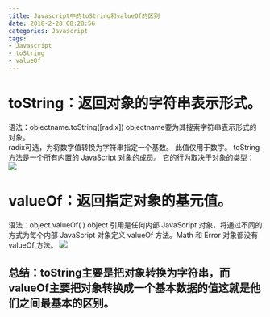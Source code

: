 ```yaml
---
title: Javascript中的toString和valueOf的区别
date: 2018-2-28 08:28:56
categories: Javascript
tags:
- Javascript
- toString
- valueOf
---
```


# toString：返回对象的字符串表示形式。
语法：objectname.toString([radix])
objectname要为其搜索字符串表示形式的对象。  
radix可选，为将数字值转换为字符串指定一个基数。  此值仅用于数字。
toString 方法是一个所有内置的 JavaScript 对象的成员。
它的行为取决于对象的类型：
<img src="https://gss0.baidu.com/7Po3dSag_xI4khGko9WTAnF6hhy/zhidao/wh%3D600%2C800/sign=b8fe745c7ec6a7efb973a020cdca8369/6a600c338744ebf845a3b5bcd1f9d72a6159a767.jpg"/>

# valueOf：返回指定对象的基元值。
语法：object.valueOf( )
object 引用是任何内部 JavaScript 对象，将通过不同的方式为每个内部 JavaScript 对象定义 valueOf 方法。Math 和 Error 对象都没有 valueOf 方法。
<img src="https://gss0.baidu.com/7Po3dSag_xI4khGko9WTAnF6hhy/zhidao/wh%3D600%2C800/sign=ba1d04a298ef76c6d087f32dad26d1c2/f7246b600c338744b438f9ff590fd9f9d62aa0b0.jpg"/>

## 总结：toString主要是把对象转换为字符串，而valueOf主要把对象转换成一个基本数据的值这就是他们之间最基本的区别。
